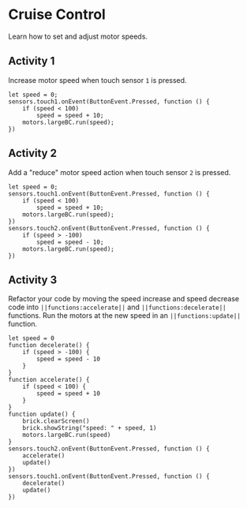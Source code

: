 # Cruise Control

Learn how to set and adjust motor speeds.

## Activity 1

Increase motor speed when touch sensor `1` is pressed.

```blocks
let speed = 0;
sensors.touch1.onEvent(ButtonEvent.Pressed, function () {
    if (speed < 100)
        speed = speed + 10;
    motors.largeBC.run(speed);
}) 
```

## Activity 2

Add a "reduce" motor speed action when touch sensor `2` is pressed.

```blocks
let speed = 0;
sensors.touch1.onEvent(ButtonEvent.Pressed, function () {
    if (speed < 100)
        speed = speed + 10;
    motors.largeBC.run(speed);
}) 
sensors.touch2.onEvent(ButtonEvent.Pressed, function () {
    if (speed > -100)
        speed = speed - 10;
    motors.largeBC.run(speed);
}) 
```

## Activity 3

Refactor your code by moving the speed increase and speed decrease code into `||functions:accelerate||` and `||functions:decelerate||` functions. Run the motors at the new speed in an `||functions:update||` function.

```blocks
let speed = 0
function decelerate() {
    if (speed > -100) {
        speed = speed - 10
    }
}
function accelerate() {
    if (speed < 100) {
        speed = speed + 10
    }
}
function update() {
    brick.clearScreen()
    brick.showString("speed: " + speed, 1)
    motors.largeBC.run(speed)
}
sensors.touch2.onEvent(ButtonEvent.Pressed, function () {
    accelerate()
    update()
})
sensors.touch1.onEvent(ButtonEvent.Pressed, function () {
    decelerate()
    update()
})
```